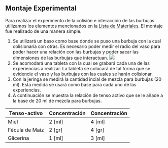 ## Montaje Experimental

Para realizar el experimento de la colisión e interacción de las burbujas utilizamos los elementos mencionados en la [Lista de Materiales](https://github.com/AmbarNRodriguez/Grupo7Retos/blob/main/Lista%20de%20Materiales.md). El montaje fue realizado de una manera simple.
1. Se utilizará un baso como base donde se puso una burbuja con la cual colisionaría con otras. Es necesario poder medir el radio del vaso para poder hacer una relación con las burbujas y poder sacar las dimensiones de las burbujas que interactuan.
![](https://github.com/AmbarNRodriguez/Grupo7Retos/blob/main/RegistroFotogr%C3%A1ficos/2.jpg)
2. Se acomodará una tableta con la cual se grabará cada una de las experiencias a realizar. La tableta se colocará de tal forma que se evidencie el vaso y las burbujas con las cuales se harán colisionar.
3. Con la jeringa se medirá la cantidad incial de mezcla para burbujas (20 ml). Esta medida se usará como base para cada uno de las experiencias.
4. A continuación se muestra la relación de tenso activo que se le añade a la base de 20 ml de mezcla para burbujas.

| Tenso-activo    | Concentración          | Concentración          |
|------------------|------------------------|------------------------|
| Miel             | 2 [ml]                 | 4 [ml]                 |
| Fécula de Maíz  | 2 [gr]                 | 4 [gr]                 |
| Glicerina        | 1 [ml]                 | 3 [ml]                 |



